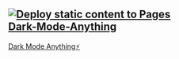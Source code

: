 ## [![Deploy static content to Pages](https://github.com/sudo-self/dark-mode-anything/actions/workflows/static.yml/badge.svg)](https://github.com/sudo-self/dark-mode-anything/actions/workflows/static.yml)<br><a href="https://sudo-self.github.io/dark-mode-anything/">Dark-Mode-Anything</a>
[Dark Mode Anything⚡️]([https://stackblitz.com/~/github.com/sudo-self/dark-mode-anything](https://stackblitzstarterswcevjr-3ldb--8080--810981ba.local-credentialless.webcontainer.io/)https://stackblitzstarterswcevjr-3ldb--8080--810981ba.local-credentialless.webcontainer.io/)
